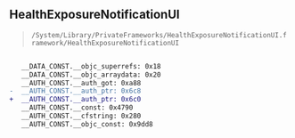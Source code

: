## HealthExposureNotificationUI

> `/System/Library/PrivateFrameworks/HealthExposureNotificationUI.framework/HealthExposureNotificationUI`

```diff

   __DATA_CONST.__objc_superrefs: 0x18
   __DATA_CONST.__objc_arraydata: 0x20
   __AUTH_CONST.__auth_got: 0xa88
-  __AUTH_CONST.__auth_ptr: 0x6c8
+  __AUTH_CONST.__auth_ptr: 0x6c0
   __AUTH_CONST.__const: 0x4790
   __AUTH_CONST.__cfstring: 0x280
   __AUTH_CONST.__objc_const: 0x9dd8

```
